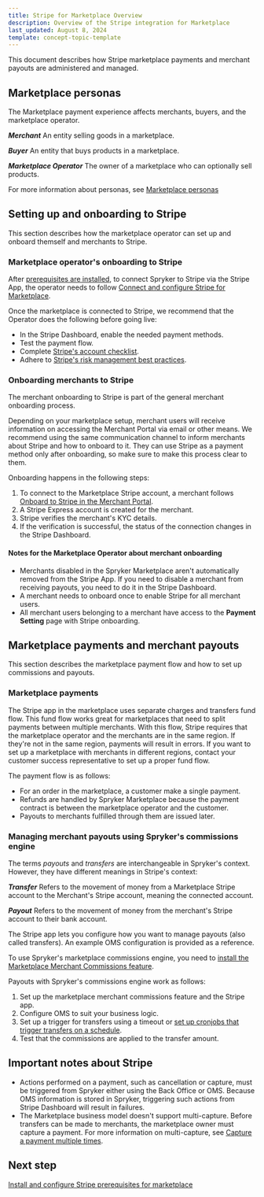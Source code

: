 ```yaml
---
title: Stripe for Marketplace Overview
description: Overview of the Stripe integration for Marketplace
last_updated: August 8, 2024
template: concept-topic-template
---
```


This document describes how Stripe marketplace payments and merchant payouts are administered and managed.

## Marketplace personas

The Marketplace payment experience affects merchants, buyers, and the marketplace operator.

***Merchant***
  An entity selling goods in a marketplace.

***Buyer***
  An entity that buys products in a marketplace.

***Marketplace Operator***
  The owner of a marketplace who can optionally sell products.

For more information about personas, see [Marketplace personas](/docs/about/all/spryker-marketplace/marketplace-personas.html)


## Setting up and onboarding to Stripe

This section describes how the marketplace operator can set up and onboard themself and merchants to Stripe.

### Marketplace operator's onboarding to Stripe

After [prerequisites are installed](/docs/pbc/all/payment-service-provider/{{page.version}}/marketplace/stripe-third-party-integration/install-and-configure-stripe-prerequisites-for-marketplace.html), to connect Spryker to Stripe via the Stripe App, the operator needs to follow [Connect and configure Stripe for Marketplace](/docs/pbc/all/payment-service-provider/{{page.version}}/marketplace/stripe-third-party-integration/connect-and-configure-stripe-for-marketplace.html).

Once the marketplace is connected to Stripe, we recommend that the Operator does the following before going live:
* In the Stripe Dashboard, enable the needed payment methods.
* Test the payment flow.
* Complete [Stripe's account checklist](https://docs.stripe.com/get-started/account/checklist).
* Adhere to [Stripe's risk management best practices](https://docs.stripe.com/connect/risk-management/best-practices#fraud).


### Onboarding merchants to Stripe

The merchant onboarding to Stripe is part of the general merchant onboarding process.

Depending on your marketplace setup, merchant users will receive information on accessing the Merchant Portal via email or other means. We recommend using the same communication channel to inform merchants about Stripe and how to onboard to it. They can use Stripe as a payment method only after onboarding, so make sure to make this process clear to them.

Onboarding happens in the following steps:
1. To connect to the Marketplace Stripe account, a merchant follows [Onboard to Stripe in the Merchant Portal](/docs/pbc/all/payment-service-provider/{{page.version}}/marketplace/stripe-third-party-integration/onboard-to-stripe-in-the-merchant-portal.html).
2. A Stripe Express account is created for the merchant.
3. Stripe verifies the merchant's KYC details.
4. If the verification is successful, the status of the connection changes in the Stripe Dashboard.


#### Notes for the Marketplace Operator about merchant onboarding

- Merchants disabled in the Spryker Marketplace aren't automatically removed from the Stripe App. If you need to disable a merchant from receiving payouts, you need to do it in the Stripe Dashboard.
- A merchant needs to onboard once to enable Stripe for all merchant users.
- All merchant users belonging to a merchant have access to the **Payment Setting** page with Stripe onboarding.

## Marketplace payments and merchant payouts

This section describes the marketplace payment flow and how to set up commissions and payouts.

### Marketplace payments

The Stripe app in the marketplace uses separate charges and transfers fund flow. This fund flow works great for marketplaces that need to split payments between multiple merchants. With this flow, Stripe requires that the marketplace operator and the merchants are in the same region. If they're not in the same region, payments will result in errors. If you want to set up a marketplace with merchants in different regions, contact your customer success representative to set up a proper fund flow.

The payment flow is as follows:
* For an order in the marketplace, a customer make a single payment.
* Refunds are handled by Spryker Marketplace because the payment contract is between the marketplace operator and the customer.
* Payouts to merchants fulfilled through them are issued later.


### Managing merchant payouts using Spryker's commissions engine

The terms *payouts* and *transfers* are interchangeable in Spryker's context. However, they have different meanings in Stripe's context:

***Transfer***
  Refers to the movement of money from a Marketplace Stripe account to the Merchant's Stripe account, meaning the connected account.

***Payout***
  Refers to the movement of money from the merchant's Stripe account to their bank account.

The Stripe app lets you configure how you want to manage payouts (also called transfers). An example OMS configuration is provided as a reference.

To use Spryker's marketplace commissions engine, you need to [install the Marketplace Merchant Commissions feature](/docs/pbc/all/merchant-management/202404.0/marketplace/install-and-upgrade/install-features/install-the-marketplace-merchant-commission-feature.html).

Payouts with Spryker's commissions engine work as follows:
1. Set up the marketplace merchant commissions feature and the Stripe app.
2. Configure OMS to suit your business logic.
4. Set up a trigger for transfers using a timeout or [set up cronjobs that trigger transfers on a schedule](/docs/pbc/all/payment-service-provider/{{page.version}}/marketplace/stripe-third-party-integration/configure-merchant-transfers-for-stripe.html).
5. Test that the commissions are applied to the transfer amount.

## Important notes about Stripe

* Actions performed on a payment, such as cancellation or capture, must be triggered from Spryker either using the Back Office or OMS. Because OMS information is stored in Spryker, triggering such actions from Stripe Dashboard will result in failures.
* The Marketplace business model doesn't support multi-capture. Before transfers can be made to merchants, the marketplace owner must capture a payment. For more information on multi-capture, see [Capture a payment multiple times](https://docs.stripe.com/payments/multicapture).


## Next step
[Install and configure Stripe prerequisites for marketplace](/docs/pbc/all/payment-service-provider/202404.0/marketplace/stripe-third-party-integration/install-and-configure-stripe-prerequisites-for-marketplace.html)
